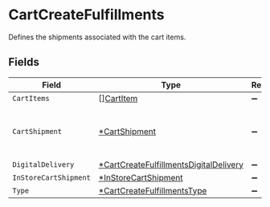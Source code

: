 # CartCreateFulfillments

Defines the shipments associated with the cart items.


## Fields

| Field                                                                                                  | Type                                                                                                   | Required                                                                                               | Description                                                                                            |
| ------------------------------------------------------------------------------------------------------ | ------------------------------------------------------------------------------------------------------ | ------------------------------------------------------------------------------------------------------ | ------------------------------------------------------------------------------------------------------ |
| `CartItems`                                                                                            | [][CartItem](../../models/shared/cartitem.md)                                                          | :heavy_minus_sign:                                                                                     | N/A                                                                                                    |
| `CartShipment`                                                                                         | [*CartShipment](../../models/shared/cartshipment.md)                                                   | :heavy_minus_sign:                                                                                     | A cart that is being prepared for shipment                                                             |
| `DigitalDelivery`                                                                                      | [*CartCreateFulfillmentsDigitalDelivery](../../models/shared/cartcreatefulfillmentsdigitaldelivery.md) | :heavy_minus_sign:                                                                                     | N/A                                                                                                    |
| `InStoreCartShipment`                                                                                  | [*InStoreCartShipment](../../models/shared/instorecartshipment.md)                                     | :heavy_minus_sign:                                                                                     | N/A                                                                                                    |
| `Type`                                                                                                 | [*CartCreateFulfillmentsType](../../models/shared/cartcreatefulfillmentstype.md)                       | :heavy_minus_sign:                                                                                     | N/A                                                                                                    |